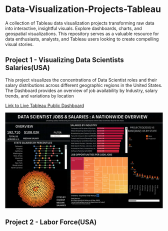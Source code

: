 # Data-Visualization-Projects-Tableau
A collection of Tableau data visualization projects transforming raw data into interactive, insightful visuals. Explore dashboards, charts, and geospatial visualizations. This repository serves as a valuable resource for data enthusiasts, analysts, and Tableau users looking to create compelling visual stories.


## Project 1 - Visualizing Data Scientists Salaries(USA)
This project visualizes the concentrations of Data Scientist roles and their salary distributions across different geographic regions in the United States. The Dashboard provides an overview of job availability by Industry, salary trends, and variations by location

[Link to Live Tableau Public Dashboard](https://public.tableau.com/app/profile/gagandeep.singh.khanuja/viz/DataScientistSalary-NationwideOverview/DataScientistSalaries)

![Image1](https://github.com/gagandeepsinghkhanuja/Data-Visualization-Projects-Tableau/blob/main/Project1%20-%20Visualizing%20Data%20Scientists%20Salaries(USA)/Output/Data%20Scientist%20Salaries.png)

## Project 2 - Labor Force(USA)
